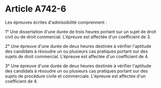 # Article A742-6

Les épreuves écrites d'admissibilité comprennent :

1° Une dissertation d'une durée de trois heures portant sur un sujet de droit civil ou de droit commercial. L'épreuve est affectée d'un coefficient de 3.

2° Une épreuve d'une durée de deux heures destinée à vérifier l'aptitude des candidats à résoudre un ou plusieurs cas pratiques portant sur des sujets de droit commercial. L'épreuve est affectée d'un coefficient de 4.

3° Une épreuve d'une durée de deux heures destinée à vérifier l'aptitude des candidats à résoudre un ou plusieurs cas pratiques portant sur des sujets de procédure civile et commerciale. L'épreuve est affectée d'un coefficient de 4.
